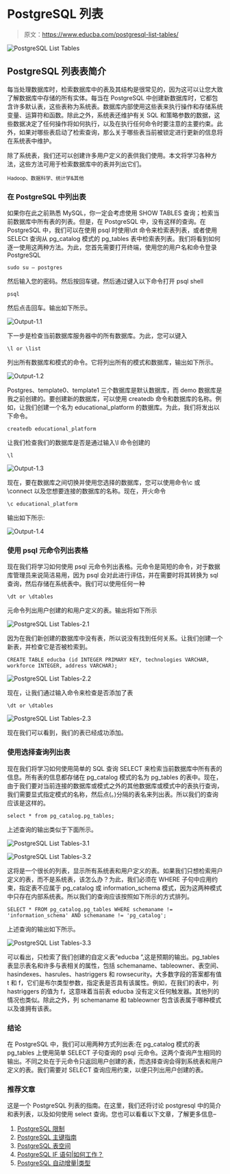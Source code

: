 # PostgreSQL 列表

> 原文：<https://www.educba.com/postgresql-list-tables/>

![PostgreSQL List Tables](img/25168fc3ce80174b876a2d5318b8728a.png)



## PostgreSQL 列表表简介

每当处理数据库时，检索数据库中的表及其结构是很常见的，因为这可以让您大致了解数据库中存储的所有实体。每当在 PostgreSQL 中创建新数据库时，它都包含许多默认表，这些表称为系统表。数据库内部使用这些表来执行操作和存储系统变量、运算符和函数。除此之外，系统表还维护有关 SQL 和策略参数的数据，这些数据决定了任何操作将如何执行，以及在执行任何命令时要注意的主要约束。此外，如果对哪些表启动了检索查询，那么关于哪些表当前被锁定进行更新的信息将在系统表中维护。

除了系统表，我们还可以创建许多用户定义的表供我们使用。本文将学习各种方法，这些方法可用于检索数据库中的表并列出它们。

<small>Hadoop、数据科学、统计学&其他</small>

### 在 PostgreSQL 中列出表

如果你在此之前熟悉 MySQL，你一定会考虑使用 SHOW TABLES 查询；检索当前数据库中所有表的列表。但是，在 PostgreSQL 中，没有这样的查询。在 PostgreSQL 中，我们可以在使用 psql 时使用\dt 命令来检索表列表，或者使用 SELECt 查询从 pg_catalog 模式的 pg_tables 表中检索表列表。我们将看到如何逐一使用这两种方法。为此，您首先需要打开终端，使用您的用户名和命令登录 PostgreSQL

`sudo su – postgres`

然后输入您的密码。然后按回车键。然后通过键入以下命令打开 psql shell

`psql`

然后点击回车。输出如下所示。

![Output-1.1](img/3d417a820e196e9d2d37e1b4d20338da.png "Output-1.1")



下一步是检查当前数据库服务器中的所有数据库。为此，您可以键入

`\l or \list`

列出所有数据库和模式的命令。它将列出所有的模式和数据库，输出如下所示。

![Output-1.2](img/4bce5b790eb8184f96a65844022f09f6.png "Output-1.2")



Postgres、template0、template1 三个数据库是默认数据库，而 demo 数据库是我之前创建的。要创建新的数据库，可以使用 createdb 命令和数据库的名称。例如，让我们创建一个名为 educational_platform 的数据库。为此，我们将发出以下命令。

`createdb educational_platform`

让我们检查我们的数据库是否是通过输入\l 命令创建的

`\l`

![Output-1.3](img/4cc216bd74055ad0d430f3fc98b11b29.png "Output-1.3")



现在，要在数据库之间切换并使用您选择的数据库，您可以使用命令\c 或\connect 以及您想要连接的数据库的名称。现在，开火命令

`\c educational_platform`

输出如下所示:

![Output-1.4](img/8ada16834fefe8f11fecdbeada1dbdfa.png "Output-1.4")



### 使用 psql 元命令列出表格

现在我们将学习如何使用 psql 元命令列出表格。元命令是简短的命令，对于数据库管理员来说简洁易用，因为 psql 会对此进行评估，并在需要时将其转换为 sql 查询，然后存储在系统表中。我们可以使用任何一种

`\dt or \dtables`

元命令列出用户创建的和用户定义的表。输出将如下所示

![PostgreSQL List Tables-2.1](img/a5c1d7abf2e06cd0af5b2860485dce4b.png "PostgreSQL List Tables-2.1")



因为在我们新创建的数据库中没有表，所以说没有找到任何关系。让我们创建一个新表，并检查它是否被检索到。

`CREATE TABLE educba
(id INTEGER PRIMARY KEY,
technologies VARCHAR,
workforce INTEGER,
address VARCHAR);`

![PostgreSQL List Tables-2.2](img/d93ba171d6bebeacb78ec2b86cccdb26.png "PostgreSQL List Tables-2.2")



现在，让我们通过输入命令来检查是否添加了表

`\dt or \dtables`

![PostgreSQL List Tables-2.3](img/d8a3b22a4f5a2a68ee66a387159a501a.png "PostgreSQL List Tables-2.3")



现在我们可以看到，我们的表已经成功添加。

### 使用选择查询列出表

现在我们将学习如何使用简单的 SQL 查询 SELECT 来检索当前数据库中所有表的信息。所有表的信息都存储在 pg_catalog 模式的名为 pg_tables 的表中。现在，由于我们要对当前连接的数据库或模式之外的其他数据库或模式中的表执行查询，我们需要显式指定模式的名称，然后点(。)分隔的表名来列出表。所以我们的查询应该是这样的。

`select * from pg_catalog.pg_tables;`

上述查询的输出类似于下面所示。

![PostgreSQL List Tables-3.1](img/c947e65dc080b71c24d378fe4eae1919.png "PostgreSQL List Tables-3.1")



![PostgreSQL List Tables-3.2](img/c0cb9c57cb1ad46be8be45c9b84703f2.png "PostgreSQL List Tables-3.2")



这将是一个很长的列表，显示所有系统表和用户定义的表。如果我们只想检索用户定义的表，而不是系统表，该怎么办？为此，我们必须在 WHERE 子句中应用约束，指定表不应属于 pg_catalog 或 information_schema 模式，因为这两种模式中只存在内部系统表。所以我们的查询应该按照如下所示的方式排列。

`SELECT * FROM pg_catalog.pg_tables
WHERE schemaname != 'information_schema' AND
schemaname != 'pg_catalog';`

上述查询的输出如下所示。

![PostgreSQL List Tables-3.3](img/2993b36c120f559cca1e63e731c0b6e7.png "PostgreSQL List Tables-3.3")



可以看出，只检索了我们创建的自定义表“educba ”,这是预期的输出。pg_tables 表显示表名和许多与表相关的属性，包括 schemaname、tableowner、表空间、hasindexes、hasrules、hastriggers 和 rowsecurity。大多数字段的答案都有值 t 和 f，它们是布尔类型参数，指定表是否具有该属性。例如，在我们的表中，列 hastriggers 的值为 f，这意味着当前表 educba 没有定义任何触发器。其他列的情况也类似。除此之外，列 schemaname 和 tableowner 包含该表属于哪种模式以及谁拥有该表。

### 结论

在 PostgreSQL 中，我们可以用两种方式列出表:在 pg_catalog 模式的表 pg_tables 上使用简单 SELECT 子句查询的 psql 元命令。这两个查询产生相同的输出。不同之处在于元命令只返回用户创建的表，而选择查询会得到系统表和用户定义的表。我们需要对 SELECT 查询应用约束，以便只列出用户创建的表。

### 推荐文章

这是一个 PostgreSQL 列表的指南。在这里，我们还将讨论 postgresql 中的简介和表列表，以及如何使用 select 查询。您也可以看看以下文章，了解更多信息–

1.  [PostgreSQL 限制](https://www.educba.com/postgresql-limit/)
2.  [PostgreSQL 主键指南](https://www.educba.com/postgresql-primary-key/)
3.  [PostgreSQL 表空间](https://www.educba.com/postgresql-tablespaces/)
4.  [PostgreSQL IF 语句|如何工作？](https://www.educba.com/postgresql-if-statement/)
5.  [PostgreSQL 自动增量|类型](https://www.educba.com/postgresql-auto-increment/)